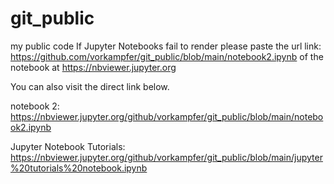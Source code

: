 # git_public
my public code
If Jupyter Notebooks fail to render please paste the url link: 
https://github.com/vorkampfer/git_public/blob/main/notebook2.ipynb
of the notebook at https://nbviewer.jupyter.org 

You can also visit the direct link below.

notebook 2:
https://nbviewer.jupyter.org/github/vorkampfer/git_public/blob/main/notebook2.ipynb

Jupyter Notebook Tutorials:
https://nbviewer.jupyter.org/github/vorkampfer/git_public/blob/main/jupyter%20tutorials%20notebook.ipynb
